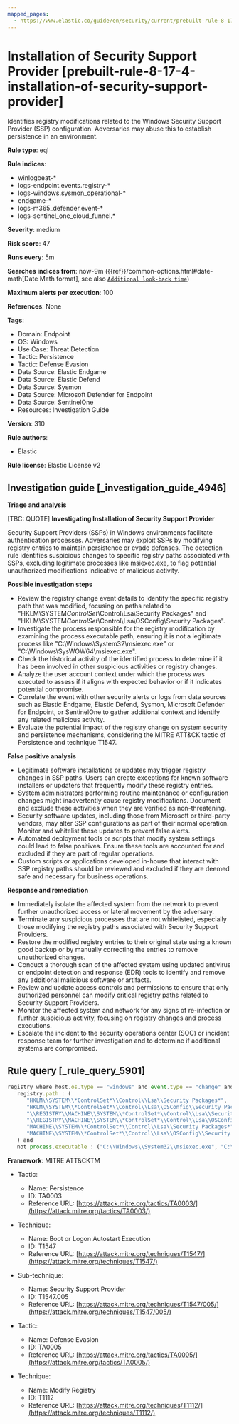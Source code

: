 ```yaml
---
mapped_pages:
  - https://www.elastic.co/guide/en/security/current/prebuilt-rule-8-17-4-installation-of-security-support-provider.html
---
```


# Installation of Security Support Provider [prebuilt-rule-8-17-4-installation-of-security-support-provider]

Identifies registry modifications related to the Windows Security Support Provider (SSP) configuration. Adversaries may abuse this to establish persistence in an environment.

**Rule type**: eql

**Rule indices**:

* winlogbeat-*
* logs-endpoint.events.registry-*
* logs-windows.sysmon_operational-*
* endgame-*
* logs-m365_defender.event-*
* logs-sentinel_one_cloud_funnel.*

**Severity**: medium

**Risk score**: 47

**Runs every**: 5m

**Searches indices from**: now-9m ({{ref}}/common-options.html#date-math[Date Math format], see also [`Additional look-back time`](docs-content://solutions/security/detect-and-alert/create-detection-rule.md#rule-schedule))

**Maximum alerts per execution**: 100

**References**: None

**Tags**:

* Domain: Endpoint
* OS: Windows
* Use Case: Threat Detection
* Tactic: Persistence
* Tactic: Defense Evasion
* Data Source: Elastic Endgame
* Data Source: Elastic Defend
* Data Source: Sysmon
* Data Source: Microsoft Defender for Endpoint
* Data Source: SentinelOne
* Resources: Investigation Guide

**Version**: 310

**Rule authors**:

* Elastic

**Rule license**: Elastic License v2

## Investigation guide [_investigation_guide_4946]

**Triage and analysis**

[TBC: QUOTE]
**Investigating Installation of Security Support Provider**

Security Support Providers (SSPs) in Windows environments facilitate authentication processes. Adversaries may exploit SSPs by modifying registry entries to maintain persistence or evade defenses. The detection rule identifies suspicious changes to specific registry paths associated with SSPs, excluding legitimate processes like msiexec.exe, to flag potential unauthorized modifications indicative of malicious activity.

**Possible investigation steps**

* Review the registry change event details to identify the specific registry path that was modified, focusing on paths related to "HKLM\SYSTEM*ControlSet*\Control\Lsa\Security Packages" and "HKLM\SYSTEM*ControlSet*\Control\Lsa\OSConfig\Security Packages".
* Investigate the process responsible for the registry modification by examining the process executable path, ensuring it is not a legitimate process like "C:\Windows\System32\msiexec.exe" or "C:\Windows\SysWOW64\msiexec.exe".
* Check the historical activity of the identified process to determine if it has been involved in other suspicious activities or registry changes.
* Analyze the user account context under which the process was executed to assess if it aligns with expected behavior or if it indicates potential compromise.
* Correlate the event with other security alerts or logs from data sources such as Elastic Endgame, Elastic Defend, Sysmon, Microsoft Defender for Endpoint, or SentinelOne to gather additional context and identify any related malicious activity.
* Evaluate the potential impact of the registry change on system security and persistence mechanisms, considering the MITRE ATT&CK tactic of Persistence and technique T1547.

**False positive analysis**

* Legitimate software installations or updates may trigger registry changes in SSP paths. Users can create exceptions for known software installers or updaters that frequently modify these registry entries.
* System administrators performing routine maintenance or configuration changes might inadvertently cause registry modifications. Document and exclude these activities when they are verified as non-threatening.
* Security software updates, including those from Microsoft or third-party vendors, may alter SSP configurations as part of their normal operation. Monitor and whitelist these updates to prevent false alerts.
* Automated deployment tools or scripts that modify system settings could lead to false positives. Ensure these tools are accounted for and excluded if they are part of regular operations.
* Custom scripts or applications developed in-house that interact with SSP registry paths should be reviewed and excluded if they are deemed safe and necessary for business operations.

**Response and remediation**

* Immediately isolate the affected system from the network to prevent further unauthorized access or lateral movement by the adversary.
* Terminate any suspicious processes that are not whitelisted, especially those modifying the registry paths associated with Security Support Providers.
* Restore the modified registry entries to their original state using a known good backup or by manually correcting the entries to remove unauthorized changes.
* Conduct a thorough scan of the affected system using updated antivirus or endpoint detection and response (EDR) tools to identify and remove any additional malicious software or artifacts.
* Review and update access controls and permissions to ensure that only authorized personnel can modify critical registry paths related to Security Support Providers.
* Monitor the affected system and network for any signs of re-infection or further suspicious activity, focusing on registry changes and process executions.
* Escalate the incident to the security operations center (SOC) or incident response team for further investigation and to determine if additional systems are compromised.


## Rule query [_rule_query_5901]

```js
registry where host.os.type == "windows" and event.type == "change" and
   registry.path : (
      "HKLM\\SYSTEM\\*ControlSet*\\Control\\Lsa\\Security Packages*",
      "HKLM\\SYSTEM\\*ControlSet*\\Control\\Lsa\\OSConfig\\Security Packages*",
      "\\REGISTRY\\MACHINE\\SYSTEM\\*ControlSet*\\Control\\Lsa\\Security Packages*",
      "\\REGISTRY\\MACHINE\\SYSTEM\\*ControlSet*\\Control\\Lsa\\OSConfig\\Security Packages*",
      "MACHINE\\SYSTEM\\*ControlSet*\\Control\\Lsa\\Security Packages*",
      "MACHINE\\SYSTEM\\*ControlSet*\\Control\\Lsa\\OSConfig\\Security Packages*"
   ) and
   not process.executable : ("C:\\Windows\\System32\\msiexec.exe", "C:\\Windows\\SysWOW64\\msiexec.exe")
```

**Framework**: MITRE ATT&CKTM

* Tactic:

    * Name: Persistence
    * ID: TA0003
    * Reference URL: [https://attack.mitre.org/tactics/TA0003/](https://attack.mitre.org/tactics/TA0003/)

* Technique:

    * Name: Boot or Logon Autostart Execution
    * ID: T1547
    * Reference URL: [https://attack.mitre.org/techniques/T1547/](https://attack.mitre.org/techniques/T1547/)

* Sub-technique:

    * Name: Security Support Provider
    * ID: T1547.005
    * Reference URL: [https://attack.mitre.org/techniques/T1547/005/](https://attack.mitre.org/techniques/T1547/005/)

* Tactic:

    * Name: Defense Evasion
    * ID: TA0005
    * Reference URL: [https://attack.mitre.org/tactics/TA0005/](https://attack.mitre.org/tactics/TA0005/)

* Technique:

    * Name: Modify Registry
    * ID: T1112
    * Reference URL: [https://attack.mitre.org/techniques/T1112/](https://attack.mitre.org/techniques/T1112/)



